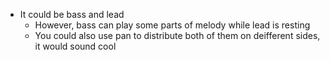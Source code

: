 - It could be bass and lead
	- However, bass can play some parts of melody while lead is resting
	- You could also use pan to distribute both of them on deifferent sides, it would sound cool